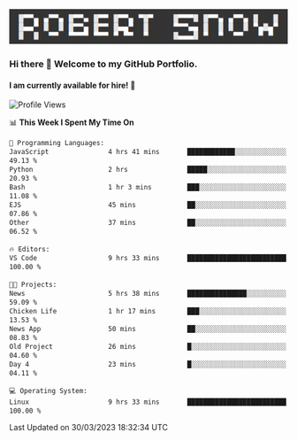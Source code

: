 <img alt="myname" src="assets/name.png" />

### Hi there 👋 Welcome to my GitHub Portfolio.
#### I am currently available for hire!  :briefcase:

<!--START_SECTION:waka-->
![Profile Views](http://img.shields.io/badge/Profile%20Views-311-blue)

📊 **This Week I Spent My Time On** 

```text
💬 Programming Languages: 
JavaScript               4 hrs 41 mins       ████████████░░░░░░░░░░░░░   49.13 % 
Python                   2 hrs               █████░░░░░░░░░░░░░░░░░░░░   20.93 % 
Bash                     1 hr 3 mins         ███░░░░░░░░░░░░░░░░░░░░░░   11.08 % 
EJS                      45 mins             ██░░░░░░░░░░░░░░░░░░░░░░░   07.86 % 
Other                    37 mins             ██░░░░░░░░░░░░░░░░░░░░░░░   06.52 % 

🔥 Editors: 
VS Code                  9 hrs 33 mins       █████████████████████████   100.00 % 

🐱‍💻 Projects: 
News                     5 hrs 38 mins       ███████████████░░░░░░░░░░   59.09 % 
Chicken Life             1 hr 17 mins        ███░░░░░░░░░░░░░░░░░░░░░░   13.53 % 
News App                 50 mins             ██░░░░░░░░░░░░░░░░░░░░░░░   08.83 % 
Old Project              26 mins             █░░░░░░░░░░░░░░░░░░░░░░░░   04.60 % 
Day 4                    23 mins             █░░░░░░░░░░░░░░░░░░░░░░░░   04.11 % 

💻 Operating System: 
Linux                    9 hrs 33 mins       █████████████████████████   100.00 % 
```


 Last Updated on 30/03/2023 18:32:34 UTC
<!--END_SECTION:waka-->

<!--
**robjsnow/robjsnow** is a ✨ _special_ ✨ repository because its `README.md` (this file) appears on your GitHub profile.

Here are some ideas to get you started:

- 🔭 I’m currently working on ...
- 🌱 I’m currently learning ...
- 👯 I’m looking to collaborate on ...
- 🤔 I’m looking for help with ...
- 💬 Ask me about ...
- 📫 How to reach me: ...
- 😄 Pronouns: ...
- ⚡ Fun fact: ...
-->
